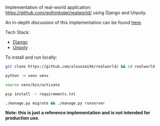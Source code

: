 
Implementation of real-world application: https://github.com/gothinkster/realworld/ using Django and Unpoly.

An in-depth discussion of this implementation can be found [here](https://danjacob.net/posts/anatomyofdjangohtmxproject/).

Tech Stack:

* [Django](https://djangoproject.com)
* [Unpoly](https://unpoly.com)

To install and run locally:

```bash
git clone https://github.com/alnuaimi94/realworld/ && cd realworld

python -m venv venv

source venv/bin/activate

pip install -r requirements.txt

./manage.py migrate && ./manage.py runserver
```


**Note: this is just a reference implementation and is not intended for production use.**
